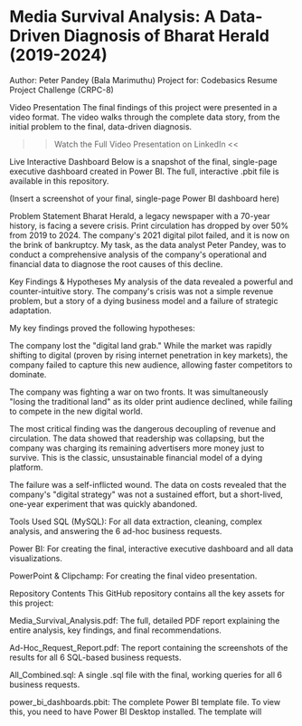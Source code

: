 # Media Survival Analysis: A Data-Driven Diagnosis of Bharat Herald (2019-2024)
Author: Peter Pandey (Bala Marimuthu)
Project for: Codebasics Resume Project Challenge (CRPC-8)

Video Presentation
The final findings of this project were presented in a video format. The video walks through the complete data story, from the initial problem to the final, data-driven diagnosis.

>> Watch the Full Video Presentation on LinkedIn <<

Live Interactive Dashboard
Below is a snapshot of the final, single-page executive dashboard created in Power BI. The full, interactive .pbit file is available in this repository.

(Insert a screenshot of your final, single-page Power BI dashboard here)

Problem Statement
Bharat Herald, a legacy newspaper with a 70-year history, is facing a severe crisis. Print circulation has dropped by over 50% from 2019 to 2024. The company's 2021 digital pilot failed, and it is now on the brink of bankruptcy. My task, as the data analyst Peter Pandey, was to conduct a comprehensive analysis of the company's operational and financial data to diagnose the root causes of this decline.

Key Findings & Hypotheses
My analysis of the data revealed a powerful and counter-intuitive story. The company's crisis was not a simple revenue problem, but a story of a dying business model and a failure of strategic adaptation.

My key findings proved the following hypotheses:

The company lost the "digital land grab." While the market was rapidly shifting to digital (proven by rising internet penetration in key markets), the company failed to capture this new audience, allowing faster competitors to dominate.

The company was fighting a war on two fronts. It was simultaneously "losing the traditional land" as its older print audience declined, while failing to compete in the new digital world.

The most critical finding was the dangerous decoupling of revenue and circulation. The data showed that readership was collapsing, but the company was charging its remaining advertisers more money just to survive. This is the classic, unsustainable financial model of a dying platform.

The failure was a self-inflicted wound. The data on costs revealed that the company's "digital strategy" was not a sustained effort, but a short-lived, one-year experiment that was quickly abandoned.

Tools Used
SQL (MySQL): For all data extraction, cleaning, complex analysis, and answering the 6 ad-hoc business requests.

Power BI: For creating the final, interactive executive dashboard and all data visualizations.

PowerPoint & Clipchamp: For creating the final video presentation.

Repository Contents
This GitHub repository contains all the key assets for this project:

Media_Survival_Analysis.pdf: The full, detailed PDF report explaining the entire analysis, key findings, and final recommendations.

Ad-Hoc_Request_Report.pdf: The report containing the screenshots of the results for all 6 SQL-based business requests.

All_Combined.sql: A single .sql file with the final, working queries for all 6 business requests.

power_bi_dashboards.pbit: The complete Power BI template file. To view this, you need to have Power BI Desktop installed. The template will
